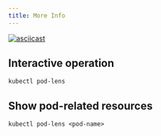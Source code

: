 ```yaml
---
title: More Info
---
```


[![asciicast](https://asciinema.org/a/400180.svg)](https://asciinema.org/a/400180)

## Interactive operation

```shell
kubectl pod-lens
```

##  Show pod-related resources

```shell
kubectl pod-lens <pod-name>
```